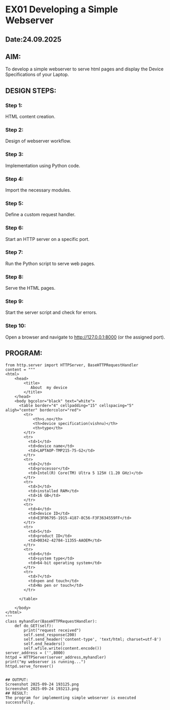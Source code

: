 # EX01 Developing a Simple Webserver
## Date:24.09.2025

## AIM:
To develop a simple webserver to serve html pages and display the Device Specifications of your Laptop.

## DESIGN STEPS:
### Step 1: 
HTML content creation.

### Step 2:
Design of webserver workflow.

### Step 3:
Implementation using Python code.

### Step 4:
Import the necessary modules.

### Step 5:
Define a custom request handler.

### Step 6:
Start an HTTP server on a specific port.

### Step 7:
Run the Python script to serve web pages.

### Step 8:
Serve the HTML pages.

### Step 9:
Start the server script and check for errors.

### Step 10:
Open a browser and navigate to http://127.0.0.1:8000 (or the assigned port).

## PROGRAM:
```
from http.server import HTTPServer, BaseHTTPRequestHandler
content = """
<html>
    <head>
        <title>
           About  my device 
        </title>
    </head>
    <body bgcolor="black" text="white">
      <table border="4" cellpadding="15" cellspacing="5" aligh="center" bordercolor="red">
        <tr>
            <th>s.no</th>
            <th>device specification(vishnu)</th>
            <th>type</th>
        </tr>
        <tr>
          <td>1</td>
          <td>device name</td>
          <td>LAPTAOP-TMP215-75-G2</td>
        </tr>
        <tr>
          <td>2</td>
          <td>processor</td>
          <td>Intel(R) Core(TM) Ultra 5 125H (1.20 GHz)</td>
        </tr>
        <tr>
          <td>3</td>
          <td>installed RAM</td>
          <td>16 GB</td>
        </tr>
        <tr>
          <td>4</td>
          <td>device ID</td>
          <td>E3F06795-1915-4187-8C56-F3F3634559FF</td>
        </tr>
        <tr>
          <td>5</td>
          <td>product ID</td>
          <td>00342-42784-11355-AAOEM</td>
        </tr>
        <tr>
          <td>6</td>
          <td>system type</td>
          <td>64-bit operating system</td>
        </tr>
        <tr>
          <td>7</td>
          <td>pen and touch</td>
          <td>No pen or touch</td>
        </tr>
  
      </table> 

    </body>
</html>
"""
class myhandler(BaseHTTPRequestHandler):
    def do_GET(self):
        print("request received")
        self.send_response(200)
        self.send_header('content-type', 'text/html; charset=utf-8')
        self.end_headers()
        self.wfile.write(content.encode())
server_address = ('',8000)
httpd = HTTPServer(server_address,myhandler)
print("my webserver is running...")
httpd.serve_forever()


## OUTPUT:
Screenshot 2025-09-24 193125.png
Screenshot 2025-09-24 193213.png
## RESULT:
The program for implementing simple webserver is executed successfully.
